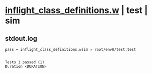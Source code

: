 # [inflight_class_definitions.w](../../../../../examples/tests/valid/inflight_class_definitions.w) | test | sim

## stdout.log
```log
pass ─ inflight_class_definitions.wsim » root/env0/test:test
 
 
Tests 1 passed (1)
Duration <DURATION>
```


